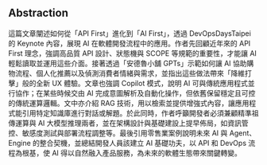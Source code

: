 ## Abstraction
這篇文章闡述如何從「API First」進化到「AI First」，透過 DevOpsDaysTaipei 的 Keynote 內容，展現 AI 在軟體開發流程中的應用。作者先回顧近年來的 API First 理念，強調高品質 API 設計、狀態機與 SCOPE 等規範的重要性，才能讓 AI 輕鬆讀取並運用這些介面。接著透過「安德魯小舖 GPTs」示範如何讓 AI 協助購物流程、個人化推薦以及偵測消費者情緒與需求，並指出這些做法帶來「降維打擊」般的全新 UX 體驗。文章也強調 Copilot 模式，說明 AI 可與傳統應用程式並行協作；在某些時候交由 AI 完成意圖解析及自動化操作，但依舊保留穩定且可控的傳統運算邏輯。文中亦介紹 RAG 技術，用以檢索並提供增強式內容，讓應用程式能引用特定知識庫進行對話或解題。於此同時，作者呼籲開發者必須兼顧精準祖傳運算與 AI 大模型推理兩者，並在架構設計與基礎建設上提早佈局，如資訊管控、敏感度測試與部署流程調整等。最後引用零售業案例說明未來 AI 與 Agent、Engine 的整合契機，並總結開發人員該建立 AI 基礎功夫，以 API 和 DevOps 流程為根基，使 AI 得以自然融入產品服務，為未來的軟體生態帶來關鍵轉變。
